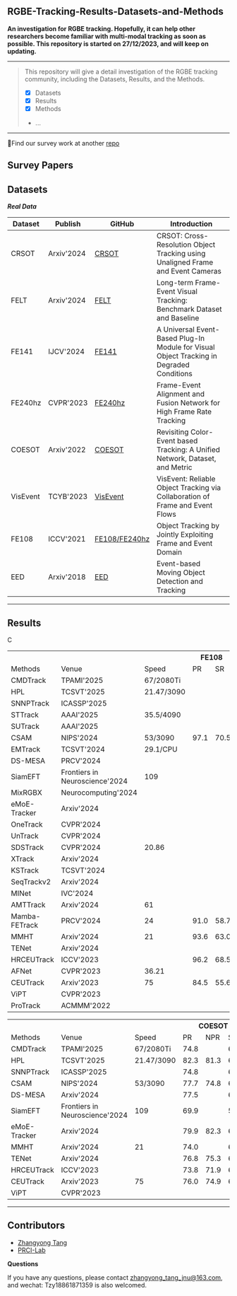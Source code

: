 ## RGBE-Tracking-Results-Datasets-and-Methods

**An investigation for RGBE tracking. 
Hopefully, it can help other researchers become familiar with multi-modal tracking as soon as possible.
This repository is started on 27/12/2023, and will keep on updating.**

-----
>This repository will give a detail investigation of the RGBE tracking community, including the Datasets, Results, and the Methods.
> 
>  - [x] Datasets
>  - [x] Results
>  - [x] Methods
>  -  ...
-----

🫵Find our survey work at another [repo](https://github.com/Zhangyong-Tang/Survey-for-MultiModal-Visual-Object-Tracking)

## Survey Papers


## Datasets
***Real Data***

| Dataset | Publish  | GitHub| Introduction|
|--|--|--| --|
| CRSOT| Arxiv'2024 |[CRSOT](https://github.com/Event-AHU/Cross_Resolution_SOT) |CRSOT: Cross-Resolution Object Tracking using Unaligned Frame and Event Cameras|
| FELT| Arxiv'2024 |[FELT](https://github.com/Event-AHU/FELT_SOT_Benchmark) |Long-term Frame-Event Visual Tracking: Benchmark Dataset and Baseline|
| FE141| IJCV'2024 | [FE141](https://zhangjiqing.com/publication/ijcv2023/)|A Universal Event-Based Plug-In Module for Visual Object Tracking in Degraded Conditions|
| FE240hz| CVPR'2023 | [FE240hz](https://zhangjiqing.com/publication/frame-event-alignment-and-fusion-network-for-high-frame-rate-tracking/)|Frame-Event Alignment and Fusion Network for High Frame Rate Tracking|
| COESOT| Arxiv'2022 | [COESOT](https://github.com/Event-AHU/COESOT)|Revisiting Color-Event based Tracking: A Unified Network, Dataset, and Metric|
| VisEvent| TCYB'2023 |[VisEvent](https://github.com/wangxiao5791509/VisEvent_SOT_Benchmark?tab=readme-ov-file)|VisEvent: Reliable Object Tracking via Collaboration of Frame and Event Flows|
| FE108| ICCV'2021 | [FE108/FE240hz](https://github.com/Jee-King/ICCV2021_Event_Frame_Tracking)|Object Tracking by Jointly Exploiting Frame and Event Domain|
| EED| Arxiv'2018 | [EED](http://prg.cs.umd.edu/BetterFlow.html)|Event-based Moving Object Detection and Tracking|
-----

## Results


<table>
    <tr> 
        <th colspan="1"></th> 
	      <th colspan="1"></th> 
	      <th colspan="1"></th> 
        <th colspan="2">FE108</th> 
        <th colspan="2">FE240z</th> 
        <th colspan="2">VisEvent</th> 
        <th colspan="2">FELT</th>
    </tr>
    <tr>C
    	<td> Methods</td>
    	<td>Venue</td>
	    <td>Speed</td>
    	<td> PR</td>
    	<td> SR</td>
    	<td> PR</td>
   	  <td> SR</td>
    	<td> PR</td>
   	  <td> SR</td>
    	<td> PR</td>
    	<td> SR</td>
    </tr>
    <tr>
    	<td> CMDTrack</td>
    	<td>TPAMI'2025</td>
	<td>67/2080Ti</td>
    	<td> </td>
   	<td> </td>
    	<td></td>
    	<td></td>
    	<td>75.8</td>
   	<td>61.3</td>
    	<td></td>
    	<td></td>
    </tr>
    <tr>
    	<td> HPL</td>
    	<td>TCSVT'2025</td>
	<td>21.47/3090</td>
    	<td> </td>
   	<td> </td>
    	<td></td>
    	<td></td>
    	<td>77.8</td>
   	<td>61.1</td>
    	<td>59.2</td>
    	<td>48.5</td>
    </tr>
    <tr>
    	<td> SNNPTrack</td>
    	<td>ICASSP'2025</td>
	<td></td>
    	<td> </td>
   	<td> </td>
    	<td></td>
    	<td></td>
    	<td>76.9</td>
   	<td>59.8</td>
    	<td> </td>
    	<td> </td>
    </tr>
    <tr>
    	<td> STTrack</td>
    	<td>AAAI'2025</td>
	<td>35.5/4090</td>
    	<td> </td>
   	<td> </td>
    	<td></td>
    	<td></td>
    	<td>78.6</td>
   	<td>61.9</td>
    	<td> </td>
    	<td> </td>
    </tr>
    <tr>
    	<td> SUTrack</td>
    	<td>AAAI'2025</td>
	<td></td>
    	<td> </td>
   	<td> </td>
    	<td></td>
    	<td></td>
    	<td>80.9</td>
   	<td>64.0</td>
    	<td> </td>
    	<td> </td>
    </tr>
    <tr>
    	<td> CSAM</td>
    	<td>NIPS'2024</td>
	<td>53/3090</td>
    	<td>97.1</td>
   	<td>70.5</td>
    	<td></td>
    	<td></td>
    	<td>81.6</td>
   	<td>65.9</td>
    	<td> </td>
    	<td> </td>
    </tr>
    <tr>
    	<td> EMTrack</td>
    	<td>TCSVT'2024</td>
	<td>29.1/CPU</td>
    	<td> </td>
   	<td> </td>
    	<td></td>
    	<td></td>
    	<td>72.4</td>
   	<td>58.4</td>
    	<td> </td>
    	<td> </td>
    </tr>
    <tr>
    	<td> DS-MESA</td>
    	<td>PRCV'2024</td>
	<td></td>
    	<td> </td>
   	<td> </td>
    	<td>91.9</td>
    	<td>63.8</td>
    	<td> </td>
   	<td> </td>
    	<td> </td>
    	<td> </td>
    </tr>
    <tr>
    	<td> SiamEFT</td>
    	<td>Frontiers in Neuroscience'2024</td>
	<td>109</td>
    	<td> </td>
    	<td> </td>
    	<td> </td>
    	<td> </td>
    	<td> 62.4</td>
   	<td> 45.6</td>
    	<td> </td>
    	<td> </td>
    </tr>
    <tr>
    	<td> MixRGBX</td>
    	<td>Neurocomputing'2024</td>
	<td></td>
    	<td> </td>
    	<td> </td>
    	<td> </td>
    	<td> </td>
    	<td> 77.4</td>
   	<td> 60.2</td>
    	<td> </td>
    	<td> </td>
    </tr>
    <tr>
    	<td> eMoE-Tracker</td>
    	<td>Arxiv'2024</td>
	<td></td>
    	<td> </td>
    	<td> </td>
    	<td> </td>
    	<td> </td>
    	<td> 76.4</td>
   	<td> 61.3</td>
    	<td> </td>
    	<td> </td>
    </tr>
    <tr>
    	<td> OneTrack</td>
    	<td>CVPR'2024</td>
	<td></td>
    	<td> </td>
    	<td> </td>
    	<td> </td>
    	<td> </td>
    	<td> 76.7</td>
   	<td> 60.8</td>
    	<td> </td>
    	<td> </td>
    </tr>
    <tr>
    	<td> UnTrack</td>
    	<td>CVPR'2024</td>
	<td></td>
    	<td> </td>
    	<td> </td>
    	<td> </td>
    	<td> </td>
    	<td> 76.3</td>
   	<td> 59.7</td>
    	<td> </td>
    	<td> </td>
    </tr>
    <tr>
    	<td> SDSTrack</td>
    	<td>CVPR'2024</td>
	<td>20.86</td>
    	<td> </td>
    	<td> </td>
    	<td> </td>
    	<td> </td>
    	<td> 76.7</td>
   	<td> 59.7</td>
    	<td> </td>
    	<td> </td>
    </tr>
    <tr>
    	<td> XTrack</td>
    	<td>Arxiv'2024</td>
	<td></td>
    	<td> </td>
    	<td> </td>
    	<td> </td>
    	<td> </td>
    	<td> 75.6</td>
   	<td> 59.1</td>
    	<td> </td>
    	<td> </td>
    </tr>
    <tr>
    	<td> KSTrack</td>
    	<td>TCSVT'2024</td>
	<td></td>
    	<td> </td>
    	<td> </td>
    	<td> </td>
    	<td> </td>
    	<td> 70.3</td>
   	<td> 57.2</td>
    	<td> </td>
    	<td> </td>
    </tr>
    <tr>
    	<td> SeqTrackv2</td>
    	<td>Arxiv'2024</td>
	<td></td>
    	<td> </td>
    	<td> </td>
    	<td> </td>
    	<td> </td>
    	<td> 80.0</td>
   	<td> 63.4</td>
    	<td> </td>
    	<td> </td>
    </tr>
    <tr>
    	<td> MINet</td>
    	<td>IVC'2024</td>
	<td></td>
    	<td> </td>
    	<td> </td>
    	<td> </td>
    	<td> </td>
    	<td> 74.1</td>
   	<td> 59.4</td>
    	<td> </td>
    	<td> </td>
    </tr>
    <tr>
    	<td> AMTTrack</td>
    	<td>Arxiv'2024</td>
	<td>61</td>
    	<td> </td>
    	<td> </td>
    	<td> </td>
    	<td> </td>
    	<td> </td>
   	<td> </td>
    	<td> 57.2</td>
    	<td> 45.5</td>
    </tr>
    <tr>
    	<td> Mamba-FETrack</td>
    	<td>PRCV'2024</td>
	<td>24</td>
    	<td> 91.0</td>
    	<td> 58.7</td>
    	<td> </td>
    	<td> </td>
    	<td> </td>
   	<td> </td>
    	<td> 55.6</td>
    	<td> 43.5</td>
    </tr>
    <tr>
    	<td> MMHT</td>
    	<td>Arxiv'2024</td>
	<td>21</td>
    	<td> 93.6</td>
    	<td> 63.0</td>
    	<td> </td>
    	<td> </td>
    	<td> 73.3</td>
   	<td> 55.1</td>
    	<td> </td>
    	<td> </td>
    </tr>
    <tr>
    	<td> TENet</td>
    	<td>Arxiv'2024</td>
	<td></td>
    	<td> </td>
    	<td> </td>
    	<td> </td>
    	<td> </td>
    	<td> 76.5</td>
   	<td> 60.1</td>
    	<td> </td>
    	<td> </td>
    </tr>
    <tr>
    	<td> HRCEUTrack</td>
    	<td>ICCV'2023</td>
	<td></td>
    	<td> 96.2</td>
    	<td> 68.5</td>
    	<td> </td>
    	<td> </td>
    	<td> </td>
   	<td> </td>
    	<td> 56.4</td>
    	<td> 44.8</td>
    </tr>
    <tr>
    	<td> AFNet</td>
    	<td>CVPR'2023</td>
	<td>36.21</td>
    	<td> </td>
    	<td> </td>
    	<td> 87.0</td>
    	<td> 58.4</td>
    	<td> 59.3</td>
   	<td> 44.5</td>
    	<td> 36.6</td>
    	<td> 28.9</td>
    </tr>
    <tr>
    	<td> CEUTrack</td>
    	<td>Arxiv'2023</td>
	<td>75</td>
    	<td> 84.5</td>
    	<td> 55.6</td>
    	<td> </td>
    	<td> </td>
    	<td> 69.1</td>
   	<td> 53.1</td>
    	<td> 56.4</td>
    	<td> 44.9</td>
    </tr>
    <tr>
    	<td> ViPT</td>
    	<td>CVPR'2023</td>
	<td></td>
    	<td> </td>
    	<td> </td>
    	<td> </td>
    	<td> </td>
    	<td> 75.8</td>
   	<td> 59.2</td>
    	<td> </td>
    	<td> </td>
    </tr>
    <tr>
    	<td> ProTrack</td>
    	<td>ACMMM'2022</td>
	<td></td>
    	<td> </td>
    	<td> </td>
    	<td> </td>
    	<td> </td>
    	<td> 61.7</td>
   	<td> 47.4</td>
    	<td> </td>
    	<td> </td>
    </tr>
</table>

<table>
    <tr> 
        <th colspan="1"></th> 
        <th colspan="1"></th> 
	    <th colspan="1"></th> 
        <th colspan="3">COESOT</th> 
        <th colspan="3">CRSOT</th> 
    </tr>
    <tr>
    	<td> Methods</td>
    	<td>Venue</td>
	<td>Speed</td>
    	<td> PR</td>
    	<td> NPR</td>
    	<td> SR</td>
    	<td> PR</td>
    	<td> NPR</td>
    	<td> SR</td>
    </tr>
	    <tr>
     	<td> CMDTrack</td>
    	<td>TPAMI'2025</td>
	<td>67/2080Ti</td>
    	<td>74.8</td>
    	<td></td>
    	<td> 65.7</td>
    	<td></td>
    	<td> </td>
    	<td> </td>
    </tr>
	    <tr>
    	<td> HPL</td>
    	<td>TCSVT'2025</td>
	<td>21.47/3090</td>
    	<td>82.3</td>
    	<td>81.3</td>
    	<td> 69.3</td>
    	<td></td>
    	<td> </td>
    	<td> </td>
    </tr>
	    <tr>
    	<td> SNNPTrack</td>
    	<td>ICASSP'2025</td>
	<td></td>
    	<td>74.8</td>
    	<td> </td>
    	<td> 66.8</td>
    	<td> </td>
    	<td> </td>
    	<td> </td>
    </tr>
	    <tr>
    	<td> CSAM</td>
    	<td>NIPS'2024</td>
	<td>53/3090</td>
    	<td> 77.7</td>
    	<td> 74.8</td>
    	<td> 68.1</td>
    	<td> </td>
    	<td> </td>
    	<td> </td>
    </tr>
    <tr>
    	<td> DS-MESA</td>
    	<td>Arxiv'2024</td>
	<td></td>
    	<td> 77.5</td>
    	<td> </td>
    	<td> 69.1</td>
    	<td> </td>
    	<td> </td>
    	<td> </td>
    </tr>
    <tr>
    	<td> SiamEFT</td>
    	<td>Frontiers in Neuroscience'2024</td>
	<td>109</td>
    	<td> 69.9</td>
    	<td> </td>
    	<td> 57.4</td>
    	<td> </td>
    	<td> </td>
    	<td> </td>
    </tr>
    <tr>
    	<td> eMoE-Tracker</td>
    	<td>Arxiv'2024</td>
	<td></td>
    	<td> 79.9</td>
    	<td> 82.3</td>
    	<td> 67.1</td>
   	<td> </td>
    	<td> </td>
    	<td> </td>
    </tr>
    <tr>
    	<td> MMHT</td>
    	<td>Arxiv'2024</td>
	<td>21</td>
    	<td> 74.0</td>
    	<td> </td>
    	<td> 65.8</td>
   	<td> </td>
    	<td> </td>
    	<td> </td>
    </tr>
    <tr>
    	<td> TENet</td>
    	<td>Arxiv'2024</td>
	<td></td>
    	<td> 76.8</td>
    	<td> 75.3</td>
    	<td> 68.4</td>
   	<td> </td>
    	<td> </td>
    	<td> </td>
    </tr>
    <tr>
    	<td> HRCEUTrack</td>
    	<td>ICCV'2023</td>
	<td></td>
    	<td> 73.8</td>
    	<td> 71.9</td>
    	<td> 65.0</td>
   	<td> </td>
    	<td> </td>
    	<td> </td>
    </tr>
    <tr>
    	<td> CEUTrack</td>
    	<td>Arxiv'2023</td>
	<td>75</td>
    	<td> 76.0</td>
    	<td> 74.9</td>
    	<td> 62.7</td>
   	<td> </td>
    	<td> </td>
    	<td> </td>
    </tr>
    <tr>
    	<td> ViPT</td>
    	<td>CVPR'2023</td>
	<td></td>
    	<td> </td>
    	<td> </td>
    	<td> </td>
   	<td> 66.0</td>
    	<td> 64.9</td>
    	<td> 54.6</td>
    </tr>
   </table>

-----
## Contributors
- [Zhangyong Tang](https://github.com/Zhangyong_Tang)
- [PRCI-Lab](https://github.com/PRCI-Lab)

**Questions**

If you have any questions, please contact zhangyong_tang_jnu@163.com, and wechat: Tzy18861871359 is also welcomed.



 
